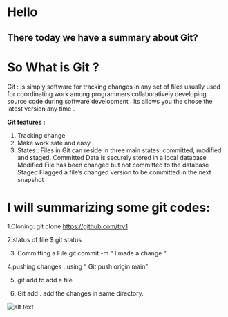 # Hello

## There today we have a summary about Git?

#  So What is Git ?   
Git : is simply software for tracking changes in any set of files usually used for coordinating work among programmers collaboratively developing source code during software development . its allows you the chose the latest version any time . 

**Git features :** 
1. Tracking change 
2. Make work safe and easy .
3. States : Files in Git can reside in three main states: committed, modified and staged.
Committed
Data is securely stored in a local database
Modified
File has been changed but not committed to the database
Staged
Flagged a file’s changed version to be committed in the next snapshot

# **I will summarizing some git codes:** 
1.Cloning: git clone https://github.com/try1

2.status of file    $ git status

3. Committing a File    git commit -m “ I made a change “

4.pushing changes : using “ Git push origin main”

5. git add to add a file

6. Git add . add the changes in same directory.




 

![alt text](https://support.nesi.org.nz/hc/article_attachments/360004194235/Git_Diagram.svg)
